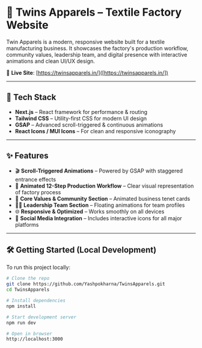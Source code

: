 # 🧵 Twins Apparels – Textile Factory Website

Twin Apparels is a modern, responsive website built for a textile manufacturing business. It showcases the factory's production workflow, community values, leadership team, and digital presence with interactive animations and clean UI/UX design.

🔗 **Live Site**: [https://twinsapparels.in/]([https://twinsapparels.in/])

---

## 🚀 Tech Stack

- **Next.js** – React framework for performance & routing
- **Tailwind CSS** – Utility-first CSS for modern UI design
- **GSAP** – Advanced scroll-triggered & continuous animations
- **React Icons / MUI Icons** – For clean and responsive iconography

---

## ✨ Features

- 🎬 **Scroll-Triggered Animations** – Powered by GSAP with staggered entrance effects
- 🧩 **Animated 12-Step Production Workflow** – Clear visual representation of factory process
- 🌱 **Core Values & Community Section** – Animated business tenet cards
- 👨‍💼 **Leadership Team Section** – Floating animations for team profiles
- 🌐 **Responsive & Optimized** – Works smoothly on all devices
- 🔗 **Social Media Integration** – Includes interactive icons for all major platforms

---

## 🛠️ Getting Started (Local Development)

To run this project locally:

```bash
# Clone the repo
git clone https://github.com/Yashpokharna/TwinsApparels.git
cd TwinsApparels

# Install dependencies
npm install

# Start development server
npm run dev

# Open in browser
http://localhost:3000


